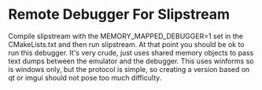 # Remote Debugger For Slipstream

Compile slipstream with the MEMORY_MAPPED_DEBUGGER=1 set in the CMakeLists.txt and then run slipstream. At that point you should be ok to run this debugger. It's very crude, just uses shared memory objects to pass text dumps between the emulator and the debugger. This uses winforms so is windows only, but the protocol is simple, so creating a version based on qt or imgui should not pose too much difficulty.
